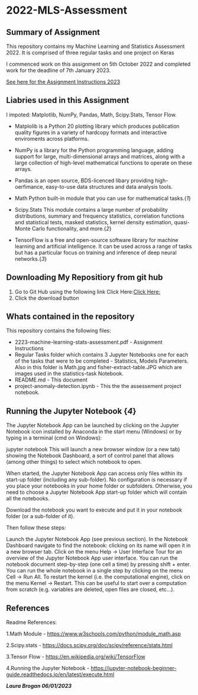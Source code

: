 # 2022-MLS-Assessment


## Summary of Assignment

This repository contains my Machine Learning and Statistics Assessment 2022. It is comprised of three regular tasks and one project on Keras 

I commenced work on this assignment on 5th October 2022 and completed work for the deadline of 7th January 2023.

[See here for the Assignment Instructions 2023](https://github.com/LauraBrogan/2022-MLS-Assessment/blob/main/2223-machine-learning-stats-assessment.pdf)

## Liabries used in this Assignment

I impoted: Matplotlib, NumPy, Pandas, Math, Scipy.Stats, Tensor Flow.

* Matplolib is a Python 20 plotting library which produces publication quality figures in a variety of hardcopy formats and interactive    enviroments across platforms. 

* NumPy is a library for the Python programming language, adding support for large, multi-dimensional arrays and matrices, along with a large collection of high-level mathematical functions to operate on these arrays.

* Pandas is an open source, BDS-licenced libary providing high-oerfimance, easy-to-use data structures and data analysis tools. 

* Math Python built-in module that you can use for mathematical tasks.{*1*}

* Scipy.Stats This module contains a large number of probability distributions, summary and frequency statistics, correlation functions and   statistical tests, masked statistics, kernel density estimation, quasi-Monte Carlo functionality, and more.{*2*}

* TensorFlow is a free and open-source software library for machine learning and artificial intelligence. It can be used across a range of     tasks but has a particular focus on training and inference of deep neural networks.{*3*}


## Downloading My Repositiory from git hub
1. Go to Git Hub using the following link Click Here:[Click Here:](https://github.com/LauraBrogan/2022-MLS-Assessment)
2. Click the download button

## Whats contained in the repository
This repository contains the following files:

+ 2223-machine-learning-stats-assessment.pdf - Assignment Instructions
+ Regular Tasks folder which contains 3 Jupyter Notebooks one for each of the tasks that were to be completed - Statistics, Models Parameters. Also in this folder is Math.jpg and fisher-extract-table.JPG which are images used in the statistics-task Notebook.
+ README.md - This document
+ project-anomaly-detection.ipynb -  This the the assessement project notebook.


## Running the Jupyter Notebook {*4*}
The Jupyter Notebook App can be launched by clicking on the Jupyter Notebook icon installed by Anaconda in the start menu (Windows) or by typing in a terminal (cmd on Windows):

jupyter notebook This will launch a new browser window (or a new tab) showing the Notebook Dashboard, a sort of control panel that allows (among other things) to select which notebook to open.

When started, the Jupyter Notebook App can access only files within its start-up folder (including any sub-folder). No configuration is necessary if you place your notebooks in your home folder or subfolders. Otherwise, you need to choose a Jupyter Notebook App start-up folder which will contain all the notebooks.

Download the notebook you want to execute and put it in your notebook folder (or a sub-folder of it).

Then follow these steps:

Launch the Jupyter Notebook App (see previous section). In the Notebook Dashboard navigate to find the notebook: clicking on its name will open it in a new browser tab. Click on the menu Help -> User Interface Tour for an overview of the Jupyter Notebook App user interface. You can run the notebook document step-by-step (one cell a time) by pressing shift + enter. You can run the whole notebook in a single step by clicking on the menu Cell -> Run All. To restart the kernel (i.e. the computational engine), click on the menu Kernel -> Restart. This can be useful to start over a computation from scratch (e.g. variables are deleted, open files are closed, etc…).

## References
Readme References:

1.Math Module - https://www.w3schools.com/python/module_math.asp

2.Scipy.stats - https://docs.scipy.org/doc/scipy/reference/stats.html

3.Tensor Flow - https://en.wikipedia.org/wiki/TensorFlow

4.Running the Jupyter Notebook -  https://jupyter-notebook-beginner-guide.readthedocs.io/en/latest/execute.html


***Laura Brogan 06/01/2023***
